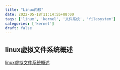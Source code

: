 ```yaml
---
title: "Linux内核"
date: 2022-05-18T11:14:55+08:00
tags: ['linux', 'kernel', '文件系统', 'filesystem']
categories: ['kernel']
draft: false
---
```


## linux虚拟文件系统概述
[linux虚拟文件系统概述](/2022/05/0001-linux虚拟文件系统概述/)


